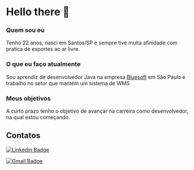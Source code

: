 # Hello there 👋
### Quem sou eu
Tenho 22 anos, nasci em Santos/SP e sempre tive muita afinidade com pratica de esportes ao ar livre.

### O que eu faço atualmente
Sou aprendiz de desenvolvedor Java na empresa [Bluesoft](https://bluesoft.com.br/) em São Paulo e trabalho no setor que mantém um sistema de WMS

### Meus objetivos
A curto prazo tenho o objetivo de avançar na carreira como desenvolvedor, na qual estou começando.

## Contatos
[![Linkedin Badge](https://img.shields.io/badge/-LinkedIn-blue?style=flat-square&logo=Linkedin&logoColor=white&link=https://www.linkedin.com/in/giulio-bernardi-ti/)](https://www.linkedin.com/in/giulio-bernardi-ti/)

[![Gmail Badge](https://img.shields.io/badge/-Gmail-c14438?style=flat-square&logo=Gmail&logoColor=white&link=mailto:giulioccbernardi@gmail.com)](mailto:giulioccbernardi@gmail.com)
